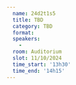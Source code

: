 ```yaml
---
  name: 24d2t1s5
  title: TBD
  category: TBD
  format: 
  speakers: 
    - 
  room: Auditorium
  slot: 11/10/2024
  time_start: '13h30'
  time_end: '14h15'
---
```

